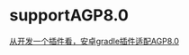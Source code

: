 # supportAGP8.0
[从开发一个插件看，安卓gradle插件适配AGP8.0](https://blog.csdn.net/u012122009/article/details/131487194)
